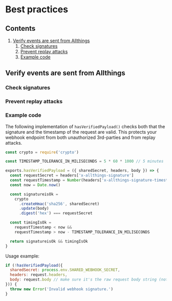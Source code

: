 # Best practices

## Contents

1. [Verify events are sent from Allthings](#verify-events-are-sent-from-allthings)
   1. [Check signatures](#check-signatures)
   1. [Prevent replay attacks](#prevent-replay-attacks)
   1. [Example code](#example-code)

## Verify events are sent from Allthings

### Check signatures

### Prevent replay attacks

### Example code

The following implementation of `hasVerifiedPayload()` checks both that the signature and the timestamp of the request are valid. This protects your webhook endpoint from both unauthorized 3rd-parties and from replay attacks.

```javascript
const crypto = require('crypto')

const TIMESTAMP_TOLERANCE_IN_MILISECONDS = 5 * 60 * 1000 // 5 minutes

exports.hasVerifiedPayload = ({ sharedSecret, headers, body }) => {
  const requestSecret = headers['x-allthings-signature']
  const requestTimestamp = Number(headers['x-allthings-signature-timestamp'])
  const now = Date.now()

  const signatureisOk =
    crypto
      .createHmac('sha256', sharedSecret)
      .update(body)
      .digest('hex') === requestSecret

  const timingIsOk =
    requestTimestamp < now &&
    requestTimestamp > now - TIMESTAMP_TOLERANCE_IN_MILISECONDS

  return signatureisOk && timingIsOk
}
```

Usage example:

```javascript
if (!hasVerifiedPayload({
  sharedSecret: process.env.SHARED_WEBHOOK_SECRET,
  headers: request.headers,
  body: request.body // make sure it's the raw request body string (not the parsed JSON)
})) {
  throw new Error('Invalid webhook signature.')
}
```
